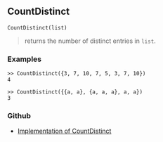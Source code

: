 ## CountDistinct
```
CountDistinct(list)
```
> returns the number of distinct entries in `list`.
 

### Examples

```
>> CountDistinct({3, 7, 10, 7, 5, 3, 7, 10})
4

>> CountDistinct({{a, a}, {a, a, a}, a, a}) 
3
```

### Github

* [Implementation of CountDistinct](https://github.com/axkr/symja_android_library/blob/master/symja_android_library/matheclipse-core/src/main/java/org/matheclipse/core/builtin/ListFunctions.java#L1936) 
